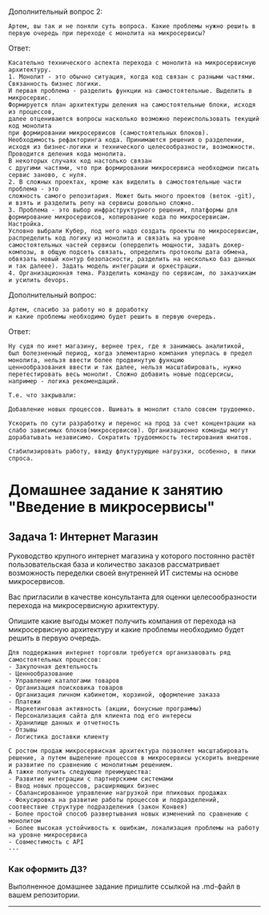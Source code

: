 Дополнительный вопрос 2:
```
Артем, вы так и не поняли суть вопроса. Какие проблемы нужно решить в первую очередь при переходе с монолита на микросервисы?
```
Ответ:
```
Касательно технического аспекта перехода с монолита на микросервисную архитектуру.
1. Монолит - это обычно ситуация, когда код связан с разными частями. Связанность бизнес логики.
И первая проблема - разделить функции на самостоятельные. Выделить в микросервис.
Формируется план архитектуры деления на самостоятельные блоки, исходя из процессов,
далее отцениваются вопросы насколько возможно переиспользовать текущий код монолита
при формировании микросервисов (самостоятельных блоков). 
Необходимость рефакторинга кода. Принимаются решения о разделении, 
исходя из бизнес-логики и технического целесообразности, возможности. Проводится деления кода монолита. 
В некоторых случаях код настолько связан 
с другими частями, что при формировании микросервиса необходмои писать сервис заново, с нуля.
2. В сложных проектах, кроме как виделить в самостоятельные части проблема - это 
сложность самого репозитария. Может быть много проектов (веток -git), и взять и разделить репу на сервисы довольно сложно.
3. Проблема - это выбор инфраструктурного решения, платформы для формирование микросервисов, копирование кода по микросервисам. Настройка.
Условно выбрали Кубер, под него надо создать проекты по микросервисам, распределить код логику из монолита и связать на уровне самостоятельных частей сервисы (оперделить мощности, задать докер-композы, в общую подсеть связать, определить протоколы дата обмена, обвязать новый контур безопасности, разделить на несколько баз данных и так далеее). Задать модель интеграции и оркестрации. 
4. Организационная тема. Разделить команду по сервисам, по заказчикам 
и усилить devops.
```
Дополнительный вопрос:
```
Артем, спасибо за работу но в доработку
и какие проблемы необходимо будет решить в первую очередь.
```
Ответ:
```
Ну судя по инет магазину, вернее трех, где я занимаюсь аналитикой,
был болезненный период, когда элементарно компания уперлась в предел монолита, нельзя ввести более продвинутую функцию
ценнообразования ввести и так далее, нельзя масштабировать, нужно перетестировать весь монолит. Сложно добавить новые подсерсисы, например - логика рекомендаций.

Т.е. что закрывали:

Добавление новых процессов. Вшивать в монолит стало совсем трудоемко.

Ускорить по сути разработку и перенос на прод за счет концентрации на слабо зависимых блоков(микросервисов). Организационно команды могут дорабатывать независимо. Сократить трудоемкость тестирования юнитов.

Стабилизировать работу, ввиду флуктурующие нагрузки, особенно, в пики спроса.
```

# Домашнее задание к занятию "Введение в микросервисы"

## Задача 1: Интернет Магазин

Руководство крупного интернет магазина у которого постоянно растёт пользовательская база и количество заказов рассматривает возможность переделки своей внутренней ИТ системы на основе микросервисов. 

Вас пригласили в качестве консультанта для оценки целесообразности перехода на микросервисную архитектуру. 

Опишите какие выгоды может получить компания от перехода на микросервисную архитектуру и какие проблемы необходимо будет решить в первую очередь.
```
Для поддержания интернет торговли требуется организавовать ряд самостоятельных процессов:
- Закупочная деятельность
- Ценнообразование
- Управление каталогами товаров 
- Организация поисковика товаров
- Организация личном кабинетом, корзиной, оформление заказа
- Платежи
- Маркетинговая активность (акции, бонусные программы)
- Персонализация сайта для клиента под его интересы
- Хранилище данных и отчетность
- Отзывы
- Логистика доставки клиенту

С ростом продаж микросервисная архитектура позволяет масштабировать решение, а путем выделение процессов в микросервисы ускорить внедрение и развитие по сравнению с монолитным решением.
А тажке получить следующие преимущества:
- Развитие интеграции с партнерскими системами
- Ввод новых процессов, расширяющих бизнес
- Сбалансированное управление нагрузкой при ппиковых продажах
- Фокусировка на развитие работы процессов и подразделений, соотвествие структуре подразделения (закон Конвея)
- Более простой способ развертывания новых изменений по сравнению с монолитом
- Более высокая устойчивость к ошибкам, локализация проблемы на работу на уровне микросервиса
- Совместимость с API
---
```
### Как оформить ДЗ?

Выполненное домашнее задание пришлите ссылкой на .md-файл в вашем репозитории.

---
